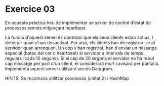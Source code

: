 # Exercice 03

En aquesta pràctica heu de implementar un servei de control d&#39;estat de processos remots mitjançant heartbeat.

La funció d&#39;aquest servei és controlar que els seus clients estan actius, i detectar quan s&#39;han desactivat. Per això, els clients han de registrar-se al servidor quan arrenquen. Un cop s&#39;han registrat, han d&#39;enviar un missatge especial (batec del cor o heartbeat) al servidor a intervals de temps
regulars (cada 10 segons). Si al cap de 20 segons el servidor no ha rebut cap missatge per part d&#39;un client, el considerarà mort i avisarà per pantalla. Implementa aquest servei utilitzant sòcols Datagram.

HINTS: Se recomana utilitzar processos (unitat 2) i HashMap